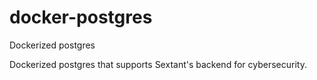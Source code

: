 # docker-postgres
Dockerized postgres

Dockerized postgres that supports Sextant's backend for cybersecurity.